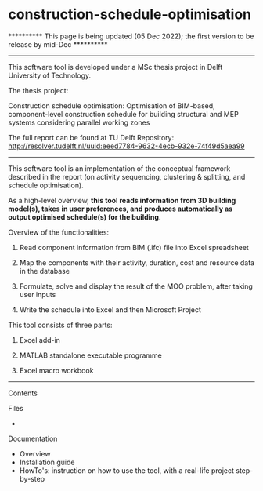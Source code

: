 # construction-schedule-optimisation

********** This page is being updated (05 Dec 2022); the first version to be release by mid-Dec **********

***********

This software tool is developed under a MSc thesis project in Delft University of Technology.

The thesis project:

Construction schedule optimisation: Optimisation of BIM-based, component-level construction schedule for building structural and MEP systems considering parallel working zones

The full report can be found at TU Delft Repository: http://resolver.tudelft.nl/uuid:eeed7784-9632-4ecb-932e-74f49d5aea99

***********

This software tool is an implementation of the conceptual framework described in the report (on activity sequencing, clustering & splitting, and schedule optimisation).

As a high-level overview, **this tool reads information from 3D building model(s), takes in user preferences, and produces automatically as output optimised schedule(s) for the building.**

Overview of the functionalities:

1. Read component information from BIM (.ifc) file into Excel spreadsheet

2. Map the components with their activity, duration, cost and resource data in the database

3. Formulate, solve and display the result of the MOO problem, after taking user inputs

4. Write the schedule into Excel and then Microsoft Project

This tool consists of three parts:

1. Excel add-in

2. MATLAB standalone executable programme

3. Excel macro workbook

***********

Contents

Files

- 

Documentation

- Overview
- Installation guide
- HowTo's: instruction on how to use the tool, with a real-life project step-by-step


